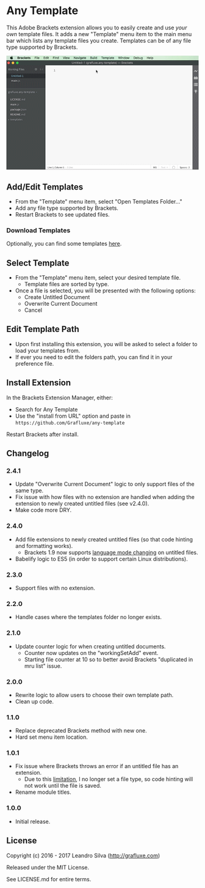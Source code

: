 # Any Template

This Adobe Brackets extension allows you to easily create and use *your own* template files. It adds a new "Template" menu item to the main menu bar which lists any template files you create. Templates can be of any file type supported by Brackets.

![Screenshot](./screenshot.gif)

## Add/Edit Templates

- From the "Template" menu item, select "Open Templates Folder..."
- Add any file type supported by Brackets.
- Restart Brackets to see updated files.

### Download Templates

Optionally, you can find some templates [here](https://github.com/Grafluxe/templates).

## Select Template

- From the "Template" menu item, select your desired template file.
  - Template files are sorted by type.
- Once a file is selected, you will be presented with the following options:
  - Create Untitled Document
  - Overwrite Current Document
  - Cancel

## Edit Template Path

- Upon first installing this extension, you will be asked to select a folder to load your templates from.
- If ever you need to edit the folders path, you can find it in your preference file.

## Install Extension

In the Brackets Extension Manager, either:

- Search for Any Template
- Use the "install from URL" option and paste in `https://github.com/Grafluxe/any-template`

Restart Brackets after install.

## Changelog

### 2.4.1

- Update "Overwrite Current Document" logic to only support files of the same type.
- Fix issue with how files with no extension are handled when adding the extension to newly created untitled files (see v2.4.0).
- Make code more DRY.

### 2.4.0

- Add file extensions to newly created untitled files (so that code hinting and formatting works).
  - Brackets 1.9 now supports [language mode changing](https://github.com/adobe/brackets/pull/13086) on untitled files.
- Babelify logic to ES5 (in order to support certain Linux distributions).

### 2.3.0

- Support files with no extension.

### 2.2.0

- Handle cases where the templates folder no longer exists.

### 2.1.0

- Update counter logic for when creating untitled documents.
  - Counter now updates on the "workingSetAdd" event.
  - Starting file counter at 10 so to better avoid Brackets "duplicated in mru list" issue.

### 2.0.0

- Rewrite logic to allow users to choose their own template path.
- Clean up code.

### 1.1.0

- Replace deprecated Brackets method with new one.
- Hard set menu item location.

### 1.0.1

- Fix issue where Brackets throws an error if an untitled file has an extension.
  - Due to this [limitation](https://trello.com/c/CNXuU4TY/1369-switch-language-type-of-untitled-documents), I no longer set a file type, so code hinting will not work until the file is saved.
- Rename module titles.

### 1.0.0

- Initial release.

## License

Copyright (c) 2016 - 2017 Leandro Silva (http://grafluxe.com)

Released under the MIT License.

See LICENSE.md for entire terms.
